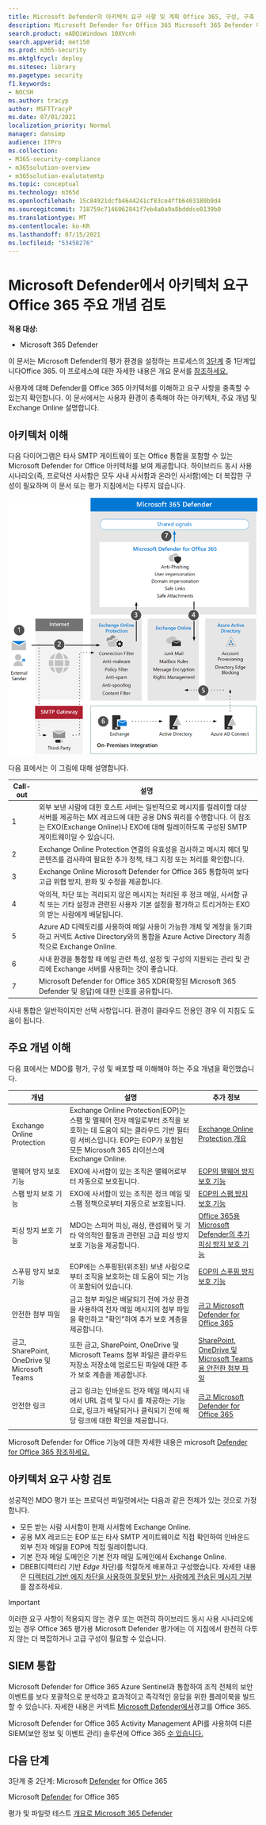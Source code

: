 ```yaml
---
title: Microsoft Defender의 아키텍처 요구 사항 및 계획 Office 365, 구성, 구축 및 디자인 프레임워크를 검토합니다.
description: Microsoft Defender for Office 365 Microsoft 365 Defender 다이어그램은 평가판 랩 또는 파일럿 환경을 구축하기 전에 Microsoft 365 ID를 이해하는 데 도움이 됩니다.
search.product: eADQiWindows 10XVcnh
search.appverid: met150
ms.prod: m365-security
ms.mktglfcycl: deploy
ms.sitesec: library
ms.pagetype: security
f1.keywords:
- NOCSH
ms.author: tracyp
author: MSFTTracyP
ms.date: 07/01/2021
localization_priority: Normal
manager: dansimp
audience: ITPro
ms.collection:
- M365-security-compliance
- m365solution-overview
- m365solution-evalutatemtp
ms.topic: conceptual
ms.technology: m365d
ms.openlocfilehash: 15c84921dcfb4644241cf83ce4ffb6403180b9d4
ms.sourcegitcommit: 718759c7146062841f7eb4a0a9a8bdddce0139b0
ms.translationtype: MT
ms.contentlocale: ko-KR
ms.lasthandoff: 07/15/2021
ms.locfileid: "53458276"
---
```

# <a name="review-microsoft-defender-for-office-365-architecture-requirements-and-key-concepts"></a>Microsoft Defender에서 아키텍처 요구 Office 365 주요 개념 검토


**적용 대상:**
- Microsoft 365 Defender

이 문서는 Microsoft Defender의 평가 환경을 설정하는 프로세스의 [3단계](eval-defender-office-365-overview.md) 중 1단계입니다Office 365. 이 프로세스에 대한 자세한 내용은 개요 문서를 [참조하세요.](eval-defender-office-365-overview.md)

사용자에 대해 Defender를 Office 365 아키텍처를 이해하고 요구 사항을 충족할 수 있는지 확인합니다. 이 문서에서는 사용자 환경이 충족해야 하는 아키텍처, 주요 개념 및 Exchange Online 설명합니다.

## <a name="understand-the-architecture"></a>아키텍처 이해

다음 다이어그램은 타사 SMTP 게이트웨이 또는 Office 통합을 포함할 수 있는 Microsoft Defender for Office 아키텍처를 보여 제공합니다. 하이브리드 동시 사용 시나리오(즉, 프로덕션 사서함은 모두 사내 사서함과 온라인 사서함)에는 더 복잡한 구성이 필요하며 이 문서 또는 평가 지침에서는 다루지 않습니다.

![Microsoft Defender for Office 365](../../media/defender/m365-defender-office-architecture.png)

다음 표에서는 이 그림에 대해 설명합니다.

|Call-out  |설명  |
|---------|---------|
|1     | 외부 보낸 사람에 대한 호스트 서버는 일반적으로 메시지를 릴레이할 대상 서버를 제공하는 MX 레코드에 대한 공용 DNS 쿼리를 수행합니다.  이 참조는 EXO(Exchange Online)나 EXO에 대해 릴레이하도록 구성된 SMTP 게이트웨이일 수 있습니다.  |
|2      | Exchange Online Protection 연결의 유효성을 검사하고 메시지 헤더 및 콘텐츠를 검사하여 필요한 추가 정책, 태그 지정 또는 처리를 확인합니다.  |
|3      | Exchange Online Microsoft Defender for Office 365 통합하여 보다 고급 위협 방지, 완화 및 수정을 제공합니다. |
|4      | 악의적, 차단 또는 격리되지 않은 메시지는 처리된 후 정크 메일, 사서함 규칙 또는 기타 설정과 관련된 사용자 기본 설정을 평가하고 트리거하는 EXO의 받는 사람에게 배달됩니다. |
|5      | Azure AD 디렉토리를 사용하여 메일 사용이 가능한 개체 및 계정을 동기화하고 커넥트 Active Directory와의 통합을 Azure Active Directory 최종적으로 Exchange Online. |
|6      | 사내 환경을 통합할 때 메일 관련 특성, 설정 및 구성의 지원되는 관리 및 관리에 Exchange 서버를 사용하는 것이 좋습니다. |
|7      | Microsoft Defender for Office 365 XDR(확장된 Microsoft 365 Defender 및 응답)에 대한 신호를 공유합니다.|

사내 통합은 일반적이지만 선택 사항입니다. 환경이 클라우드 전용인 경우 이 지침도 도움이 됩니다.

## <a name="understand-key-concepts"></a>주요 개념 이해

다음 표에서는 MDO를 평가, 구성 및 배포할 때 이해해야 하는 주요 개념을 확인했습니다.


|개념  |설명 |추가 정보  |
|---------|---------|---------|
|Exchange Online Protection      |    Exchange Online Protection(EOP)는 스팸 및 맬웨어 전자 메일로부터 조직을 보호하는 데 도움이 되는 클라우드 기반 필터링 서비스입니다. EOP는 EOP가 포함된 모든 Microsoft 365 라이선스에 Exchange Online.     |   [Exchange Online Protection 개요](../office-365-security/exchange-online-protection-overview.md)      |
|맬웨어 방지 보호 기능     |    EXO에 사서함이 있는 조직은 맬웨어로부터 자동으로 보호됩니다.     |  [EOP의 맬웨어 방지 보호 기능](../office-365-security/anti-malware-protection.md)       |
|스팸 방지 보호 기능     |   EXO에 사서함이 있는 조직은 정크 메일 및 스팸 정책으로부터 자동으로 보호됩니다.      |  [EOP의 스팸 방지 보호 기능](../office-365-security/anti-spam-protection.md)       |
|피싱 방지 보호 기능 |  MDO는 스피어 피싱, 래싱, 랜섬웨어 및 기타 악의적인 활동과 관련된 고급 피싱 방지 보호 기능을 제공합니다.   | [Office 365용 Microsoft Defender의 추가 피싱 방지 보호 기능](../office-365-security/anti-phishing-protection.md)   |
|스푸핑 방지 보호 기능     |   EOP에는 스푸핑된(위조된) 보낸 사람으로부터 조직을 보호하는 데 도움이 되는 기능이 포함되어 있습니다.      |   [EOP의 스푸핑 방지 보호 기능](../office-365-security/anti-spoofing-protection.md)      |
|안전한 첨부 파일     |   금고 첨부 파일은 배달되기 전에 가상 환경을 사용하여 전자 메일 메시지의 첨부 파일을 확인하고 "확인"하여 추가 보호 계층을 제공합니다.      |   [금고 Microsoft Defender for Office 365](../office-365-security/safe-attachments.md)      |
|금고, SharePoint, OneDrive 및 Microsoft Teams     |    또한 금고, SharePoint, OneDrive 및 Microsoft Teams 첨부 파일은 클라우드 저장소 저장소에 업로드된 파일에 대한 추가 보호 계층을 제공합니다.     |  [SharePoint, OneDrive 및 Microsoft Teams용 안전한 첨부 파일](../office-365-security/mdo-for-spo-odb-and-teams.md)       |
|안전한 링크     | 금고 링크는 인바운드 전자 메일 메시지 내에서 URL 검색 및 다시 를 제공하는 기능으로, 링크가 배달되거나 클릭되기 전에 해당 링크에 대한 확인을 제공합니다.        |   [금고 Microsoft Defender for Office 365](../office-365-security/safe-links.md)      |
|    |         |         |

Microsoft Defender for Office 기능에 대한 자세한 내용은 microsoft [Defender for Office 365 참조하세요.](/office365/servicedescriptions/office-365-advanced-threat-protection-service-description)

## <a name="review-architecture-requirements"></a>아키텍처 요구 사항 검토
성공적인 MDO 평가 또는 프로덕션 파일럿에서는 다음과 같은 전제가 있는 것으로 가정합니다.
- 모든 받는 사람 사서함이 현재 사서함에 Exchange Online.
- 공용 MX 레코드는 EOP 또는 타사 SMTP 게이트웨이로 직접 확인하여 인바운드 외부 전자 메일을 EOP에 직접 릴레이합니다.
- 기본 전자 메일 도메인은  기본 전자 메일 도메인에서 Exchange Online.
- DBEB(디렉터리 기반 *Edge* 차단)를 적절하게 배포하고 구성했습니다. 자세한 내용은 [디렉터리 기반 에지 차단을 사용하여 잘못된 받는 사람에게 전송된 메시지 거부](/exchange/mail-flow-best-practices/use-directory-based-edge-blocking)를 참조하세요.

> [!IMPORTANT]
> 이러한 요구 사항이 적용되지 않는 경우 또는 여전히 하이브리드 동시 사용 시나리오에 있는 경우 Office 365 평가용 Microsoft Defender 평가에는 이 지침에서 완전히 다루지 않는 더 복잡하거나 고급 구성이 필요할 수 있습니다.

## <a name="siem-integration"></a>SIEM 통합

Microsoft Defender for Office 365 Azure Sentinel과 통합하여 조직 전체의 보안 이벤트를 보다 포괄적으로 분석하고 효과적이고 즉각적인 응답을 위한 플레이북을 빌드할 수 있습니다. 자세한 내용은 커넥트 [Microsoft Defender에서](/azure/sentinel/connect-office-365-advanced-threat-protection)경고를 Office 365.

Microsoft Defender for Office 365 Activity Management API를 사용하여 다른 SIEM(보안 정보 및 이벤트 관리) 솔루션에 Office 365 [수 있습니다.](/office/office-365-management-api/office-365-management-activity-api-reference)

## <a name="next-steps"></a>다음 단계

3단계 중 2단계: Microsoft [Defender](eval-defender-office-365-enable-eval.md) for Office 365

Microsoft [Defender](eval-defender-office-365-overview.md) for Office 365

평가 및 파일럿 테스트 [개요로 Microsoft 365 Defender](eval-overview.md) 

